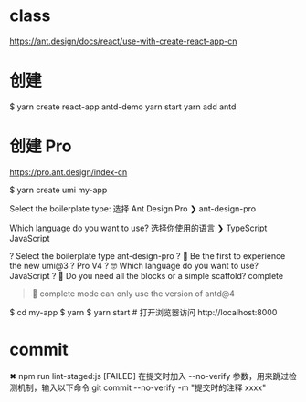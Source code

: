 # class

https://ant.design/docs/react/use-with-create-react-app-cn

# 创建

\$ yarn create react-app antd-demo
yarn start
yarn add antd

# 创建 Pro

https://pro.ant.design/index-cn

\$ yarn create umi my-app

Select the boilerplate type: 选择 Ant Design Pro
❯ ant-design-pro

Which language do you want to use? 选择你使用的语言
❯ TypeScript
JavaScript

? Select the boilerplate type ant-design-pro
? 🧙 Be the first to experience the new umi@3 ? Pro V4
? 🤓 Which language do you want to use? JavaScript
? 🚀 Do you need all the blocks or a simple scaffold? complete

> 🙈 complete mode can only use the version of antd@4

$ cd my-app
$ yarn
\$ yarn start # 打开浏览器访问 http://localhost:8000

# commit

✖ npm run lint-staged:js [FAILED]
在提交时加入 --no-verify 参数，用来跳过检测机制，输入以下命令
git commit --no-verify -m "提交时的注释 xxxx"
